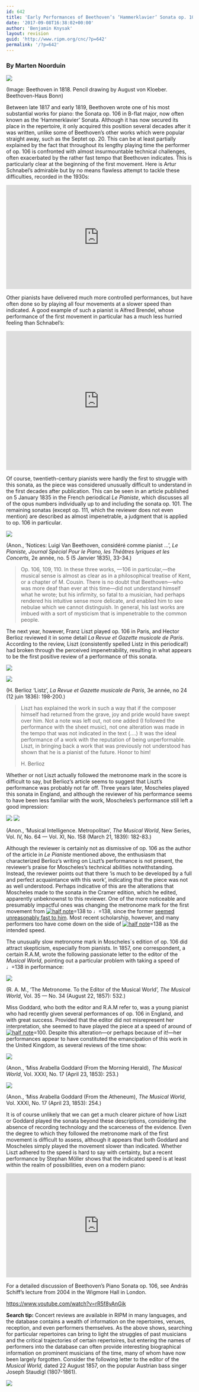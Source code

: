 ```yaml
---
id: 642
title: 'Early Performances of Beethoven’s ‘Hammerklavier’ Sonata op. 106 in France and England'
date: '2017-09-08T16:38:02+00:00'
author: 'Benjamin Knysak'
layout: revision
guid: 'http://www.ripm.org/cnc/?p=642'
permalink: '/?p=642'
---
```


### By Marten Noorduin

![](http://www.ripm.org/cnc/wp-content/uploads/2017/04/beethoven-770x1024.jpg)

(Image: Beethoven in 1818. Pencil drawing by August von Kloeber. Beethoven-Haus Bonn)

Between late 1817 and early 1819, Beethoven wrote one of his most substantial works for piano: the Sonata op. 106 in B-flat major, now often known as the ‘Hammerklavier’ Sonata. Although it has now secured its place in the repertoire, it only acquired this position several decades after it was written, unlike some of Beethoven’s other works which were popular straight away, such as the Septet op. 20. This can be at least partially explained by the fact that throughout its lengthy playing time the performer of op. 106 is confronted with almost insurmountable technical challenges, often exacerbated by the rather fast tempo that Beethoven indicates. This is particularly clear at the beginning of the first movement. Here is Artur Schnabel’s admirable but by no means flawless attempt to tackle these difficulties, recorded in the 1930s:

<iframe allow="accelerometer; autoplay; clipboard-write; encrypted-media; gyroscope; picture-in-picture" allowfullscreen="" frameborder="0" height="281" loading="lazy" src="https://www.youtube.com/embed/7U0eISeT92k?feature=oembed" title="Beethoven - Piano Sonata No. 29 in B-flat major, Op. 106 -Hammerklavier- (Artur Schnabel)" width="500"></iframe>

Other pianists have delivered much more controlled performances, but have often done so by playing all four movements at a slower speed than indicated. A good example of such a pianist is Alfred Brendel, whose performance of the first movement in particular has a much less hurried feeling than Schnabel’s:

<iframe allow="accelerometer; autoplay; clipboard-write; encrypted-media; gyroscope; picture-in-picture" allowfullscreen="" frameborder="0" height="375" loading="lazy" src="https://www.youtube.com/embed/z3nY_jVaWL8?feature=oembed" title="Beethoven sonata 29 op.106 (Hammerklavier) Brendel" width="500"></iframe>

Of course, twentieth-century pianists were hardly the first to struggle with this sonata, as the piece was considered unusually difficult to understand in the first decades after publication. This can be seen in an article published on 5 January 1835 in the French periodical *Le Pianiste*, which discusses all of the opus numbers individually up to and including the sonata op. 101. The remaining sonatas (except op. 111, which the reviewer does not even mention) are described as almost impenetrable, a judgment that is applied to op. 106 in particular.

![](http://www.ripm.org/cnc/wp-content/uploads/2017/04/pianiste-1-300x149.png)

(Anon., ‘Notices: Luigi Van Beethoven, considéré comme pianist …’, *Le Pianiste, Journal Spécial Pour le Piano, les Théâtres lyriques et les Concerts*, 2e année, no. 5 (5 Janvier 1835), 33-34.)

> Op. 106, 109, 110. In these three works, —106 in particular,—the musical sense is almost as clear as in a philosophical treatise of Kent, or a chapter of M. Cousin. There is no doubt that Beethoven—who was more deaf than ever at this time—did not understand himself what he wrote; but his infirmity, so fatal to a musician, had perhaps rendered his intuitive sense more delicate, and enabled him to see nebulae which we cannot distinguish. In general, his last works are imbued with a sort of mysticism that is impenetrable to the common people.

The next year, however, Franz Liszt played op. 106 in Paris, and Hector Berlioz reviewed it in some detail *La Revue et Gazette musicale de Paris*. According to the review, Liszt (consistently spelled Listz in this periodical!) had broken through the perceived impenetrability, resulting in what appears to be the first positive review of a performance of this sonata.

![](http://www.ripm.org/cnc/wp-content/uploads/2017/04/berlioz2-300x219.png)

![](http://www.ripm.org/cnc/wp-content/uploads/2017/04/berlioz-300x136.png)

(H. Berlioz ‘Listz’, *La Revue et Gazette musicale de Paris*, 3e année, no 24 (12 juin 1836): 198-200.)

> Liszt has explained the work in such a way that if the composer himself had returned from the grave, joy and pride would have swept over him. Not a note was left out, not one added (I followed the performance with the sheet music), not one alteration was made in the tempo that was not indicated in the text (….) It was the ideal performance of a work with the reputation of being unperformable. Liszt, in bringing back a work that was previously not understood has shown that he is a pianist of the future. Honor to him!
> 
> H. Berlioz

Whether or not Liszt actually followed the metronome mark in the score is difficult to say, but Berlioz’s article seems to suggest that Liszt’s performance was probably not far off. Three years later, Moscheles played this sonata in England, and although the reviewer of his performance seems to have been less familiar with the work, Moscheles’s performance still left a good impression:

![](http://www.ripm.org/cnc/wp-content/uploads/2017/04/musicalworld4.png) ![](http://www.ripm.org/cnc/wp-content/uploads/2017/04/musicalworld5.png)

(Anon., ‘Musical Intelligence. Metropolitan’, *The Musical World*, New Series, Vol. IV, No. 64 — Vol. XI, No. 158 (March 21, 1839): 182-83.)

Although the reviewer is certainly not as dismissive of op. 106 as the author of the article in *Le Pianiste* mentioned above, the enthusiasm that characterized Berlioz’s writing on Liszt’s performance is not present, the reviewer’s praise for Moscheles’s technical abilities notwithstanding. Instead, the reviewer points out that there ‘is much to be developed by a full and perfect acquaintance with this work’, indicating that the piece was not as well understood. Perhaps indicative of this are the alterations that Moscheles made to the sonata in the Cramer edition, which he edited, apparently unbeknownst to this reviewer. One of the more noticeable and presumably impactful ones was changing the metronome mark for the first movement from [![half note](https://upload.wikimedia.org/wikipedia/commons/thumb/b/b3/Figure_rythmique_blanche_hampe_haut.svg/6px-Figure_rythmique_blanche_hampe_haut.svg.png)](https://en.wikipedia.org/wiki/File:Figure_rythmique_blanche_hampe_haut.svg "half note")=138 to ♩=138, since the former [seemed unreasonably fast to him](https://books.google.nl/books?id=j5YaAAAAYAAJ&dq=Moscheles%20life%20of%20Beethoven&hl=nl&pg=PA252#v=onepage&q&f=false). Most recent scholarship, however, and many performers too have come down on the side of [![half note](https://upload.wikimedia.org/wikipedia/commons/thumb/b/b3/Figure_rythmique_blanche_hampe_haut.svg/6px-Figure_rythmique_blanche_hampe_haut.svg.png)](https://en.wikipedia.org/wiki/File:Figure_rythmique_blanche_hampe_haut.svg "half note")=138 as the intended speed.

The unusually slow metronome mark in Moscheles´s edition of op. 106 did attract skepticism, especially from pianists. In 1857, one correspondent, a certain R.A.M, wrote the following passionate letter to the editor of the *Musical World*, pointing out a particular problem with taking a speed of ♩=138 in performance:

![](http://www.ripm.org/cnc/wp-content/uploads/2017/04/musicalworld-300x262.png)

(R. A. M., ‘The Metronome. To the Editor of the Musical World’, *The Musical World*, Vol. 35 — No. 34 (August 22, 1857): 532.)

Miss Goddard, who both the editor and R.A.M refer to, was a young pianist who had recently given several performances of op. 106 in England, and with great success. Provided that the editor did not misrepresent her interpretation, she seemed to have played the piece at a speed of around of [![half note](https://upload.wikimedia.org/wikipedia/commons/thumb/b/b3/Figure_rythmique_blanche_hampe_haut.svg/6px-Figure_rythmique_blanche_hampe_haut.svg.png)](https://en.wikipedia.org/wiki/File:Figure_rythmique_blanche_hampe_haut.svg "half note")=100. Despite this alteration—or perhaps because of it!—her performances appear to have constituted the emancipation of this work in the United Kingdom, as several reviews of the time show:

![](http://www.ripm.org/cnc/wp-content/uploads/2017/04/musicalworld2-455x1024.png)

(Anon., ‘Miss Arabella Goddard (From the Morning Herald), *The Musical World*, Vol. XXXI, No. 17 (April 23, 1853): 253.)

![](http://www.ripm.org/cnc/wp-content/uploads/2017/04/musicalworld3.png)

(Anon., ‘Miss Arabella Goddard (From the Atheneum), *The Musical World*, Vol. XXXI, No. 17 (April 23, 1853): 254.)

It is of course unlikely that we can get a much clearer picture of how Liszt or Goddard played the sonata beyond these descriptions, considering the absence of recording technology and the scarceness of the evidence. Even the degree to which they followed the metronome mark of the first movement is difficult to assess, although it appears that both Goddard and Moscheles simply played the movement slower than indicated. Whether Liszt adhered to the speed is hard to say with certainty, but a recent performance by Stephan Möller shows that the indicated speed is at least within the realm of possibilities, even on a modern piano:

<iframe allow="accelerometer; autoplay; clipboard-write; encrypted-media; gyroscope; picture-in-picture" allowfullscreen="" frameborder="0" height="281" loading="lazy" src="https://www.youtube.com/embed/N1uGJI5tiNM?feature=oembed" title="Grosse Sonate für das Hammerklavier N° 29 op. 106 D dur.  Beethoven. Complete" width="500"></iframe>

For a detailed discussion of Beethoven’s Piano Sonata op. 106, see András Schiff’s lecture from 2004 in the Wigmore Hall in London.

https://www.youtube.com/watch?v=rR5f8yAnGik

**Search tip:** Concert reviews are available in RIPM in many languages, and the database contains a wealth of information on the repertoires, venues, reception, and even performers themselves. As the above shows, searching for particular repertoires can bring to light the struggles of past musicians and the critical trajectories of certain repertoires, but entering the names of performers into the database can often provide interesting biographical information on prominent musicians of the time, many of whom have now been largely forgotten. Consider the following letter to the editor of the *Musical World,* dated 22 August 1857, on the popular Austrian bass singer Joseph Staudigl (1807-1861).

![](http://www.ripm.org/cnc/wp-content/uploads/2017/04/staudigl.png)